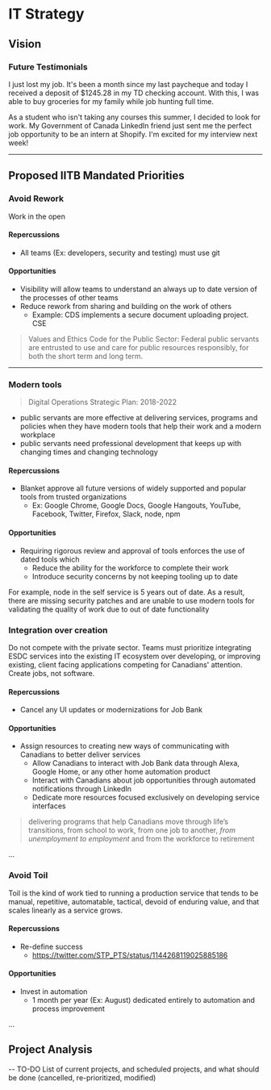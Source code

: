 # IT Strategy

## Vision

### Future Testimonials

I just lost my job. It's been a month since my last paycheque and today I received a deposit of $1245.28 in my TD checking account. With this, I was able to buy groceries for my family while job hunting full time.

As a student who isn't taking any courses this summer, I decided to look for work. My Government of Canada LinkedIn friend just sent me the perfect job opportunity to be an intern at Shopify. I'm excited for my interview next week!

---

## Proposed IITB Mandated Priorities

### Avoid Rework

Work in the open

#### Repercussions

- All teams (Ex: developers, security and testing) must use git

#### Opportunities

- Visibility will allow teams to understand an always up to date version of the processes of other teams
- Reduce rework from sharing and building on the work of others
  - Example: CDS implements a secure document uploading project. CSE

>Values and Ethics Code for the Public Sector:
Federal public servants are entrusted to use and care for public resources responsibly, for both the short term and long term.

---

### Modern tools

>Digital Operations Strategic Plan: 2018-2022
- public servants are more effective at delivering services, programs and policies when they have modern tools that help their work and a modern workplace
- public servants need professional development that keeps up with changing times and changing technology

#### Repercussions

- Blanket approve all future versions of widely supported and popular tools from trusted organizations
  - Ex: Google Chrome, Google Docs, Google Hangouts, YouTube, Facebook, Twitter, Firefox, Slack, node, npm

#### Opportunities

- Requiring rigorous review and approval of tools enforces the use of dated tools which
  - Reduce the ability for the workforce to complete their work
  - Introduce security concerns by not keeping tooling up to date

For example, node in the self service is 5 years out of date. As a result, there are missing security patches and are unable to use modern tools for validating the quality of work due to out of date functionality

### Integration over creation

Do not compete with the private sector. Teams must prioritize integrating ESDC services into the existing IT ecosystem over developing, or improving existing, client facing applications competing for Canadians' attention. Create jobs, not software.

#### Repercussions

- Cancel any UI updates or modernizations for Job Bank

#### Opportunities

- Assign resources to creating new ways of communicating with Canadians to better deliver services
  - Allow Canadians to interact with Job Bank data through Alexa, Google Home, or any other home automation product
  - Interact with Canadians about job opportunities through automated notifications through LinkedIn
  - Dedicate more resources focused exclusively on developing service interfaces

>delivering programs that help Canadians move through life’s transitions, from school to work, from one job to another, *from unemployment to employment* and from the workforce to retirement

...

### Avoid Toil

Toil is the kind of work tied to running a production service that tends to be manual, repetitive, automatable, tactical, devoid of enduring value, and that scales linearly as a service grows.

#### Repercussions

- Re-define success
  - https://twitter.com/STP_PTS/status/1144268119025885186

#### Opportunities

- Invest in automation
  - 1 month per year (Ex: August) dedicated entirely to automation and process improvement

...

## Project Analysis

-- TO-DO List of current projects, and scheduled projects, and what should be done (cancelled, re-prioritized, modified)
